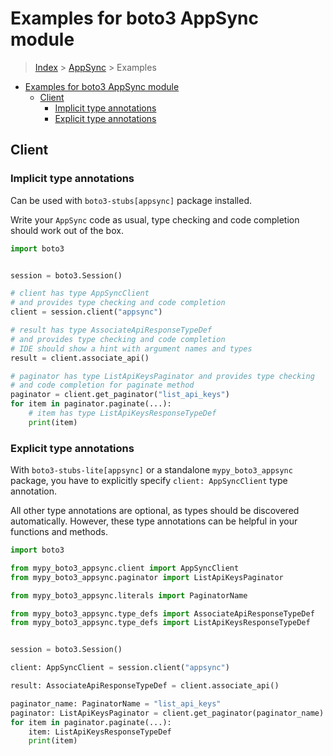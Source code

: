 <a id="examples-for-boto3-appsync-module"></a>

# Examples for boto3 AppSync module

> [Index](../README.md) > [AppSync](./README.md) > Examples

- [Examples for boto3 AppSync module](#examples-for-boto3-appsync-module)
  - [Client](#client)
    - [Implicit type annotations](#implicit-type-annotations)
    - [Explicit type annotations](#explicit-type-annotations)

<a id="client"></a>

## Client

<a id="implicit-type-annotations"></a>

### Implicit type annotations

Can be used with `boto3-stubs[appsync]` package installed.

Write your `AppSync` code as usual, type checking and code completion should
work out of the box.

```python
import boto3


session = boto3.Session()

# client has type AppSyncClient
# and provides type checking and code completion
client = session.client("appsync")

# result has type AssociateApiResponseTypeDef
# and provides type checking and code completion
# IDE should show a hint with argument names and types
result = client.associate_api()

# paginator has type ListApiKeysPaginator and provides type checking
# and code completion for paginate method
paginator = client.get_paginator("list_api_keys")
for item in paginator.paginate(...):
    # item has type ListApiKeysResponseTypeDef
    print(item)
```

<a id="explicit-type-annotations"></a>

### Explicit type annotations

With `boto3-stubs-lite[appsync]` or a standalone `mypy_boto3_appsync` package,
you have to explicitly specify `client: AppSyncClient` type annotation.

All other type annotations are optional, as types should be discovered
automatically. However, these type annotations can be helpful in your functions
and methods.

```python
import boto3

from mypy_boto3_appsync.client import AppSyncClient
from mypy_boto3_appsync.paginator import ListApiKeysPaginator

from mypy_boto3_appsync.literals import PaginatorName

from mypy_boto3_appsync.type_defs import AssociateApiResponseTypeDef
from mypy_boto3_appsync.type_defs import ListApiKeysResponseTypeDef


session = boto3.Session()

client: AppSyncClient = session.client("appsync")

result: AssociateApiResponseTypeDef = client.associate_api()

paginator_name: PaginatorName = "list_api_keys"
paginator: ListApiKeysPaginator = client.get_paginator(paginator_name)
for item in paginator.paginate(...):
    item: ListApiKeysResponseTypeDef
    print(item)
```
